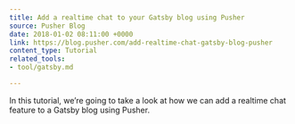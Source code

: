```yaml
---
title: Add a realtime chat to your Gatsby blog using Pusher
source: Pusher Blog
date: 2018-01-02 08:11:00 +0000
link: https://blog.pusher.com/add-realtime-chat-gatsby-blog-pusher
content_type: Tutorial
related_tools:
- tool/gatsby.md

---
```

In this tutorial, we’re going to take a look at how we can add a realtime chat feature to a Gatsby blog using Pusher.
